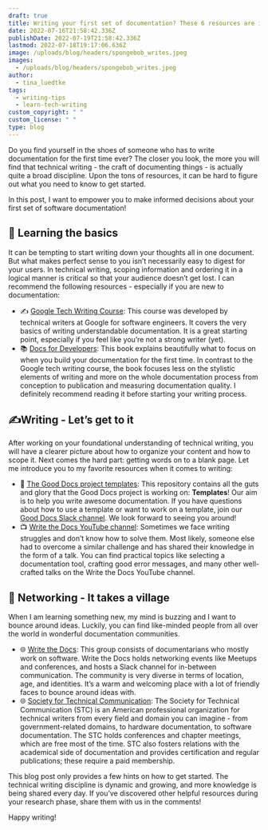 ```yaml
---
draft: true
title: Writing your first set of documentation? These 6 resources are indispensable!
date: 2022-07-16T21:58:42.336Z
publishDate: 2022-07-19T21:58:42.336Z
lastmod: 2022-07-18T19:17:06.636Z
image: /uploads/blog/headers/spongebob_writes.jpeg
images:
  - /uploads/blog/headers/spongebob_writes.jpeg
author:
  - tina_luedtke
tags:
  - writing-tips
  - learn-tech-writing
custom_copyright: " "
custom_license: " "
type: blog
---
```

Do you find yourself in the shoes of someone who has to write documentation for the first time ever? The closer you look, the more you will find that technical writing - the craft of documenting things - is actually quite a broad discipline. Upon the tons of resources, it can be hard to figure out what you need to know to get started. 

In this post, I want to empower you to make informed decisions about your first set of software documentation!  


## 🧠 Learning the basics

It can be tempting to start writing down your thoughts all in one document. But what makes perfect sense to you isn’t necessarily easy to digest for your users. In technical writing, scoping information and ordering it in a logical manner is critical so that your audience doesn’t get lost. I can recommend the following resources - especially if you are new to documentation: 



* ✍️ [Google Tech Writing Course](https://developers.google.com/tech-writing): This course was developed by technical writers at Google for software engineers. It covers the very basics of writing understandable documentation. It is a great starting point, especially if you feel like you’re not a strong writer (yet).
* 📚 [Docs for Developers](https://docsfordevelopers.com/): This book explains beautifully what to focus on when you build your documentation for the first time. In contrast to the Google tech writing course, the book focuses less on the stylistic elements of writing and more on the whole documentation process from conception to publication and measuring documentation quality. I definitely recommend reading it before starting your writing process. 


## ✍️Writing - Let’s get to it

After working on your foundational understanding of technical writing, you will have a clearer picture about how to organize your content and how to scope it. Next comes the hard part: getting words on to a blank page. Let me introduce you to my favorite resources when it comes to writing: 



* 📄 [The Good Docs project templates](https://github.com/thegooddocsproject/templates#the-templates): This repository contains all the guts and glory that the Good Docs project is working on: **Templates**! Our aim is to help you write awesome documentation. If you have questions about how to use a template or want to work on a template, join our [Good Docs Slack channel](https://join.slack.com/t/thegooddocs/shared_invite/zt-be2gay0m-Ukq_5SI0MHp20IQP3auQjg). We look forward to seeing you around! 
* 📺 [Write the Docs YouTube channel](https://www.youtube.com/c/WritetheDocs/videos): Sometimes we face writing struggles and don’t know how to solve them. Most likely, someone else had to overcome a similar challenge and has shared their knowledge in the form of a talk. You can find practical topics like selecting a documentation tool, crafting good error messages, and many other well-crafted talks on the Write the Docs YouTube channel.


## 💬 Networking - It takes a village 

When I am learning something new, my mind is buzzing and I want to bounce around ideas. Luckily, you can find like-minded people from all over the world in wonderful documentation communities. 



* 🌐 [Write the Docs](https://www.writethedocs.org/): This group consists of documentarians who mostly work on software. Write the Docs holds networking events like Meetups and conferences, and hosts a Slack channel for in-between communication. The community is very diverse in terms of location, age, and identities. It’s a warm and welcoming place with a lot of friendly faces to bounce around ideas with.
* 🌐 [Society for Technical Communication](https://www.stc.org/): The Society for Technical Communication (STC) is an American professional organization for technical writers from every field and domain you can imagine - from government-related domains, to hardware documentation, to software documentation. The STC holds conferences and chapter meetings, which are free most of the time. STC also fosters relations with the academical side of documentation and provides certification and regular publications; these require a paid membership.

This blog post only provides a few hints on how to get started. 
The technical writing discipline is dynamic and growing, and more knowledge is being shared every day. 
If you’ve discovered other helpful resources during your research phase, share them with us in the comments! 

Happy writing!
